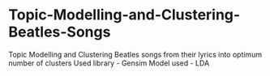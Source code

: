 # Topic-Modelling-and-Clustering-Beatles-Songs
Topic Modelling and Clustering Beatles songs from their lyrics into optimum number of clusters
Used library - Gensim 
Model used - LDA
